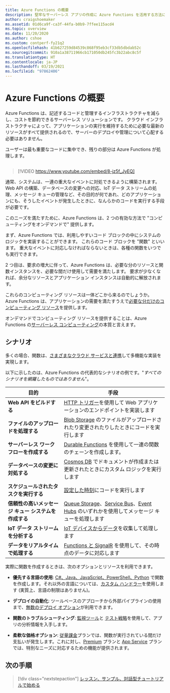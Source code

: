 ```yaml
---
title: Azure Functions の概要
description: 堅牢なサーバーレス アプリの作成に Azure Functions を活用する方法について説明します。
author: craigshoemaker
ms.assetid: 01d6ca9f-ca3f-44fa-b0b9-7ffee115acd4
ms.topic: overview
ms.date: 11/20/2020
ms.author: cshoe
ms.custom: contperf-fy21q2
ms.openlocfilehash: 41b627259d84539c868f95eb3cf33db5dbdab52c
ms.sourcegitcommit: 910a1a38711966cb171050db245fc3b22abc8c5f
ms.translationtype: HT
ms.contentlocale: ja-JP
ms.lasthandoff: 03/19/2021
ms.locfileid: "97862406"
---
```

# <a name="introduction-to-azure-functions"></a>Azure Functions の概要

Azure Functions は、記述するコードと管理するインフラストラクチャを減らし、コストを節約できるサーバーレス ソリューションです。 クラウド インフラストラクチャによって、アプリケーションの実行を維持するために必要な最新のリソースがすべて提供されるので、サーバーのデプロイや管理について心配する必要はありません。

ユーザーは最も重要なコードに集中でき、残りの部分は Azure Functions が処理します。<br /><br />

> [!VIDEO https://www.youtube.com/embed/8-jz5f_JyEQ]

通常、システムは、一連の重大なイベントに対処できるように構築されます。 Web API の構築、データベースの変更への対応、IoT データ ストリームの処理、メッセージ キューの管理など、その目的が何であれ、どのアプリケーションにも、そうしたイベントが発生したときに、なんらかのコードを実行する手段が必要です。

このニーズを満たすために、Azure Functions は、2 つの有効な方法で "コンピューティングをオンデマンドで" 提供します。

まず、Azure Functions では、利用しやすいコード ブロックの中にシステムのロジックを実装することができます。 これらのコード ブロックを "関数" といいます。 重大なイベントに対応しなければならないときは、各種の関数をいつでも実行できます。

2 つ目は、要求の増大に伴って、Azure Functions は、必要な分のリソースと関数インスタンスを、必要な間だけ使用して需要を満たします。 要求が少なくなれば、余分なリソースとアプリケーション インスタンスは自動的に解放されます。

これらのコンピューティング リソースは一体どこから来るのでしょうか。 Azure Functions は、アプリケーションの需要を満たすうえで[必要な分だけのコンピューティング リソース](./functions-scale.md)を提供します。

オンデマンドでコンピューティング リソースを提供することは、Azure Functions の[サーバーレス コンピューティング](https://azure.microsoft.com/solutions/serverless/)の本質と言えます。

## <a name="scenarios"></a>シナリオ

多くの場合、関数は、[さまざまなクラウド サービスと連携](./functions-triggers-bindings.md)して多機能な実装を実現します。

以下に示したのは、Azure Functions の代表的なシナリオの例です。"_すべてのシナリオを網羅したものではありません_"。

| 目的 | 手段 |
| --- | --- |
| **Web API をビルドする** | [HTTP トリガー](./functions-bindings-http-webhook.md)を使用して Web アプリケーションのエンドポイントを実装します |
| **ファイルのアップロードを処理する** | [Blob Storage](./functions-bindings-storage-blob.md) のファイルがアップロードされたり変更されたりしたときにコードを実行します |
| **サーバーレス ワークフローを作成する** | [Durable Functions](./durable/durable-functions-overview.md) を使用して一連の関数のチェーンを作成します。 |
| **データベースの変更に対処する** | [Cosmos DB](./functions-bindings-cosmosdb-v2.md) でドキュメントが作成または更新されたときにカスタム ロジックを実行します |
| **スケジュールされたタスクを実行する** | [設定した時刻](./functions-bindings-timer.md)にコードを実行します |
| **信頼性の高いメッセージ キュー システムを作成する** | [Queue Storage](./functions-bindings-storage-queue.md)、[Service Bus](./functions-bindings-service-bus.md)、[Event Hubs](./functions-bindings-event-hubs.md) のいずれかを使用してメッセージ キューを処理します |
| **IoT データ ストリームを分析する** | [IoT デバイスからデータ](./functions-bindings-event-iot.md)を収集して処理します |
| **データをリアルタイムで処理する** | [Functions と SignalR](./functions-bindings-signalr-service.md) を使用して、その時点のデータに対応します |

実際に関数を作成するときは、次のオプションとリソースを利用できます。

- **優先する言語の使用**: [C#、Java、JavaScript、PowerShell、Python](./supported-languages.md) で関数を作成します。それ以外の言語については、[カスタム ハンドラー](./functions-custom-handlers.md)を使用します (実質上、言語の制限はありません)。

- **デプロイの自動化**: ツールベースのアプローチから外部パイプラインの使用まで、[無数のデプロイ オプション](./functions-deployment-technologies.md)が利用できます。

- **関数のトラブルシューティング**: [監視ツール](./functions-monitoring.md)と [テスト戦略](./functions-test-a-function.md)を使用して、アプリの分析情報を入手します。

- **柔軟な価格オプション**: [従量課金](./pricing.md)プランでは、関数が実行されている間だけ支払いが発生します。これに対し、[Premium](./pricing.md) プランと [App Service](./pricing.md) プランでは、特別なニーズに対応するための機能が提供されます。

## <a name="next-steps"></a>次の手順

> [!div class="nextstepaction"]
> [レッスン、サンプル、対話型チュートリアルで始める](./functions-get-started.md)
